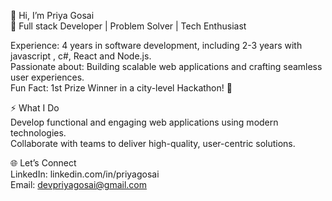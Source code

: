 👋 Hi, I’m Priya Gosai<br>
🚀 Full stack Developer | Problem Solver | Tech Enthusiast

Experience: 4 years in software development, including 2-3 years with javascript , c#, React and Node.js.<br>
Passionate about: Building scalable web applications and crafting seamless user experiences.<br>
Fun Fact: 1st Prize Winner in a city-level Hackathon! 🎉<br>


⚡ What I Do<br>
Develop functional and engaging web applications using modern technologies.<br>
Collaborate with teams to deliver high-quality, user-centric solutions.<br>


🌐 Let’s Connect<br>
LinkedIn: linkedin.com/in/priyagosai<br>
Email: devpriyagosai@gmail.com
